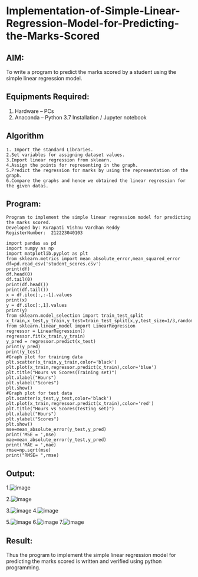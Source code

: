 # Implementation-of-Simple-Linear-Regression-Model-for-Predicting-the-Marks-Scored

## AIM:
To write a program to predict the marks scored by a student using the simple linear regression model.

## Equipments Required:
1. Hardware – PCs
2. Anaconda – Python 3.7 Installation / Jupyter notebook

## Algorithm
```
1. Import the standard Libraries.
2.Set variables for assigning dataset values.
3.Import linear regression from sklearn.
4.Assign the points for representing in the graph.
5.Predict the regression for marks by using the representation of the graph.
6.Compare the graphs and hence we obtained the linear regression for the given datas.
```

## Program:
```
Program to implement the simple linear regression model for predicting the marks scored.
Developed by: Kurapati Vishnu Vardhan Reddy
RegisterNumber:  212223040103
```
```
import pandas as pd
import numpy as np
import matplotlib.pyplot as plt
from sklearn.metrics import mean_absolute_error,mean_squared_error
df=pd.read_csv('student_scores.csv')
print(df)
df.head(0)
df.tail(0)
print(df.head())
print(df.tail())
x = df.iloc[:,:-1].values
print(x)
y = df.iloc[:,1].values
print(y)
from sklearn.model_selection import train_test_split
x_train,x_test,y_train,y_test=train_test_split(x,y,test_size=1/3,random_state=0)
from sklearn.linear_model import LinearRegression
regressor = LinearRegression()
regressor.fit(x_train,y_train)
y_pred = regressor.predict(x_test)
print(y_pred)
print(y_test)
#Graph plot for training data
plt.scatter(x_train,y_train,color='black')
plt.plot(x_train,regressor.predict(x_train),color='blue')
plt.title("Hours vs Scores(Training set)")
plt.xlabel("Hours")
plt.ylabel("Scores")
plt.show()
#Graph plot for test data
plt.scatter(x_test,y_test,color='black')
plt.plot(x_train,regressor.predict(x_train),color='red')
plt.title("Hours vs Scores(Testing set)")
plt.xlabel("Hours")
plt.ylabel("Scores")
plt.show()
mse=mean_absolute_error(y_test,y_pred)
print('MSE = ',mse)
mae=mean_absolute_error(y_test,y_pred)
print('MAE = ',mae)
rmse=np.sqrt(mse)
print("RMSE= ",rmse)
```

## Output:
1.![image](https://github.com/user-attachments/assets/4cf6c1e8-9483-47a5-bd70-495f8964a93e)

2.![image](https://github.com/user-attachments/assets/16ed5647-4eb9-413a-a17d-bee25ac3cc59)

3.![image](https://github.com/user-attachments/assets/ed5a8af4-ba33-4bc9-b6ac-35b05c713375)
4.![image](https://github.com/user-attachments/assets/fc6103a8-f638-4bb4-a30e-0e5438605900)

5.![image](https://github.com/user-attachments/assets/41709d17-d0c3-471e-b32f-6f6aeb400d0e)
6.![image](https://github.com/user-attachments/assets/8a70c6c2-cdf7-46fc-8ca4-78ea8ecc219b)
7.![image](https://github.com/user-attachments/assets/d82a8283-4e8a-4dab-8717-6695dde07624)




## Result:
Thus the program to implement the simple linear regression model for predicting the marks scored is written and verified using python programming.
